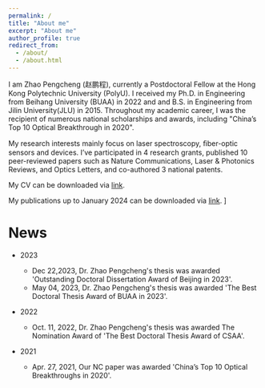 ```yaml
---
permalink: /
title: "About me"
excerpt: "About me"
author_profile: true
redirect_from: 
  - /about/
  - /about.html
---
```


I am Zhao Pengcheng (赵鹏程), currently a Postdoctoral Fellow at the Hong Kong Polytechnic University (PolyU). I received my Ph.D. in Engineering from Beihang University (BUAA) in 2022 and and B.S. in Engineering from Jilin University(JLU) in 2015. Throughout my academic career, I was the recipient of numerous national scholarships and awards, including "China’s Top 10 Optical Breakthrough in 2020".

My research interests mainly focus on laser spectroscopy, ﬁber-optic sensors and devices. I’ve participated in 4 research grants, published 10 peer-reviewed papers such as Nature Communications, Laser & Photonics Reviews, and Optics Letters, and co-authored 3 national patents. 

My CV can be downloaded via [link](../files/Zhao_Pengcheng_CV_en.pdf).

My publications up to January 2024 can be downloaded via [link](../files/List_of_publications.pdf). 
]

News
======
* 2023
  * Dec 22,2023, Dr. Zhao Pengcheng's thesis was awarded 'Outstanding Doctoral Dissertation Award of Beijing in 2023'.
  * May 04, 2023, Dr. Zhao Pengcheng's thesis was awarded 'The Best Doctoral Thesis Award of BUAA in 2023'.
    
* 2022
  * Oct. 11, 2022, Dr. Zhao Pengcheng's thesis was awarded The Nomination Award of 'The Best Doctoral Thesis Award of CSAA'.
 
* 2021
  * Apr. 27, 2021, Our NC paper was awarded 'China’s Top 10 Optical Breakthroughs in 2020'.
